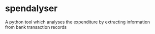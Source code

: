 # spendalyser
A python tool which analyses the expenditure by extracting information from bank transaction records
